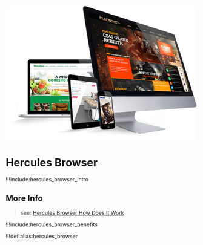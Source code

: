 ![](img/browsers.png)


# Hercules Browser

!!!include:hercules_browser_intro

## More Info

> see: [Hercules Browser How Does It Work](hercules_browser_tech)

!!!include:hercules_browser_benefits

!!!def alias:hercules_browser
